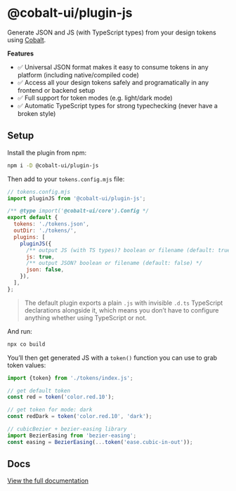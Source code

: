 # @cobalt-ui/plugin-js

Generate JSON and JS (with TypeScript types) from your design tokens using [Cobalt](https://cobalt-ui.pages.dev).

**Features**

- ✅ Universal JSON format makes it easy to consume tokens in any platform (including native/compiled code)
- ✅ Access all your design tokens safely and programatically in any frontend or backend setup
- ✅ Full support for token modes (e.g. light/dark mode)
- ✅ Automatic TypeScript types for strong typechecking (never have a broken style)

## Setup

Install the plugin from npm:

```bash
npm i -D @cobalt-ui/plugin-js
```

Then add to your `tokens.config.mjs` file:

```js
// tokens.config.mjs
import pluginJS from '@cobalt-ui/plugin-js';

/** @type import('@cobalt-ui/core').Config */
export default {
  tokens: './tokens.json',
  outDir: './tokens/',
  plugins: [
    pluginJS({
      /** output JS (with TS types)? boolean or filename (default: true) */
      js: true,
      /** output JSON? boolean or filename (default: false) */
      json: false,
    }),
  ],
};
```

> The default plugin exports a plain `.js` with invisible `.d.ts` TypeScript declarations alongside it, which means you don’t have to configure anything whether using TypeScript or not.

And run:

```sh
npx co build
```

You’ll then get generated JS with a `token()` function you can use to grab token values:

```js
import {token} from './tokens/index.js';

// get default token
const red = token('color.red.10');

// get token for mode: dark
const redDark = token('color.red.10', 'dark');

// cubicBezier + bezier-easing library
import BezierEasing from 'bezier-easing';
const easing = BezierEasing(...token('ease.cubic-in-out'));
```

## Docs

[View the full documentation](https://cobalt-ui.pages.dev/integrations/js)
